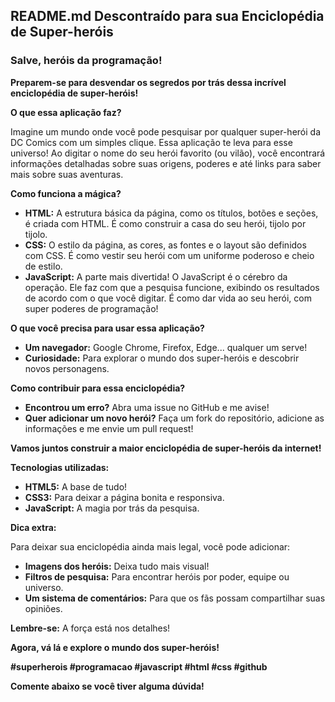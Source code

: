 ## **README.md Descontraído para sua Enciclopédia de Super-heróis**

### **Salve, heróis da programação!**

**Preparem-se para desvendar os segredos por trás dessa incrível enciclopédia de super-heróis!**

**O que essa aplicação faz?**

Imagine um mundo onde você pode pesquisar por qualquer super-herói da DC Comics com um simples clique. Essa aplicação te leva para esse universo! Ao digitar o nome do seu herói favorito (ou vilão), você encontrará informações detalhadas sobre suas origens, poderes e até links para saber mais sobre suas aventuras. 

**Como funciona a mágica?**

* **HTML:** A estrutura básica da página, como os títulos, botões e seções, é criada com HTML. É como construir a casa do seu herói, tijolo por tijolo.
* **CSS:** O estilo da página, as cores, as fontes e o layout são definidos com CSS. É como vestir seu herói com um uniforme poderoso e cheio de estilo.
* **JavaScript:** A parte mais divertida! O JavaScript é o cérebro da operação. Ele faz com que a pesquisa funcione, exibindo os resultados de acordo com o que você digitar. É como dar vida ao seu herói, com super poderes de programação!

**O que você precisa para usar essa aplicação?**

* **Um navegador:** Google Chrome, Firefox, Edge... qualquer um serve!
* **Curiosidade:** Para explorar o mundo dos super-heróis e descobrir novos personagens.

**Como contribuir para essa enciclopédia?**

* **Encontrou um erro?** Abra uma issue no GitHub e me avise! 
* **Quer adicionar um novo herói?** Faça um fork do repositório, adicione as informações e me envie um pull request! 

**Vamos juntos construir a maior enciclopédia de super-heróis da internet!**

**Tecnologias utilizadas:**

* **HTML5:** A base de tudo!
* **CSS3:** Para deixar a página bonita e responsiva.
* **JavaScript:** A magia por trás da pesquisa.

**Dica extra:**

Para deixar sua enciclopédia ainda mais legal, você pode adicionar:

* **Imagens dos heróis:** Deixa tudo mais visual!
* **Filtros de pesquisa:** Para encontrar heróis por poder, equipe ou universo.
* **Um sistema de comentários:** Para que os fãs possam compartilhar suas opiniões.

**Lembre-se:** A força está nos detalhes! 

**Agora, vá lá e explore o mundo dos super-heróis!**

**#superherois #programacao #javascript #html #css #github**

**Comente abaixo se você tiver alguma dúvida!**

